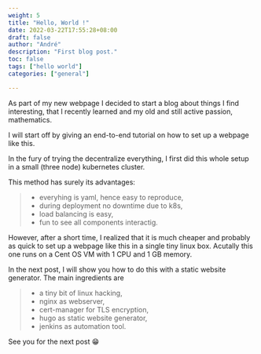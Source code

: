 ```yaml
---
weight: 5
title: "Hello, World !"
date: 2022-03-22T17:55:28+08:00
draft: false
author: "André"
description: "First blog post."
toc: false
tags: ["hello world"]
categories: ["general"]

---
```

As part of my new webpage I decided to start a blog about things I find interesting, that I recently learned and my old and still active passion, mathematics.

I will start off by giving an end-to-end tutorial on how to  set up a webpage like this. 

In the fury of trying the decentralize everything, I first did this whole setup in a small (three node) kubernetes cluster. 

This method has surely its advantages:
>- everyhing is yaml, hence easy to reproduce,
>- during deployment no downtime due to k8s,
>- load balancing is easy,
>- fun to see all components interactig.

 However, after a short time, I realized that it is much cheaper and probably as quick to set up a webpage like this in a single tiny linux box. Acutally this one runs on a Cent OS VM with 1 CPU and 1 GB memory.

In the next post, I will show you how to do this with a static website generator. The main ingredients are 

>- a tiny bit of linux hacking,
>- nginx as webserver,
>- cert-manager for TLS encryption,
>- hugo as static website generator,
>- jenkins as automation tool.

See you for the next post :grin: